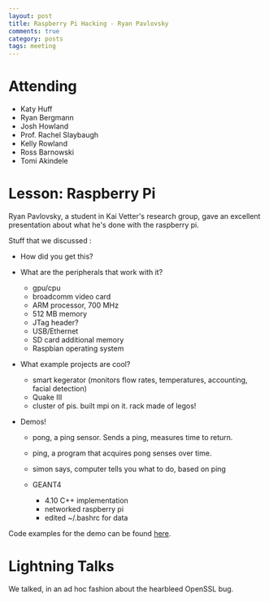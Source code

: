 ```yaml
---
layout: post
title: Raspberry Pi Hacking - Ryan Pavlovsky
comments: true
category: posts
tags: meeting
---
```




# Attending

- Katy Huff
- Ryan Bergmann
- Josh Howland
- Prof. Rachel Slaybaugh
- Kelly Rowland
- Ross Barnowski
- Tomi Akindele

# Lesson: Raspberry Pi

Ryan Pavlovsky, a student in Kai Vetter's research group, gave an excellent 
presentation about what he's done with the raspberry pi. 

Stuff that we discussed : 

- How did you get this?
- What are the peripherals that work with it?

  - gpu/cpu
  - broadcomm video card
  - ARM processor, 700 MHz
  - 512 MB memory
  - JTag header?
  - USB/Ethernet
  - SD card additional memory
  - Raspbian operating system

- What example projects are cool?

  - smart kegerator (monitors flow rates, temperatures, accounting, facial 
    detection)
  - Quake III 
  - cluster of pis. built mpi on it. rack made of legos!

- Demos!

  - pong, a ping sensor. Sends a ping, measures time to return.
  - ping, a program that acquires pong senses over time.
  - simon says, computer tells you what to do, based on ping
  - GEANT4 

    - 4.10 C++ implementation
    - networked raspberry pi
    - edited ~/.bashrc for data

Code examples for the demo can be found [here][code].

# Lightning Talks 

We talked, in an ad hoc fashion about the hearbleed OpenSSL bug. 


[code]: https://github.com/thehackerwithin/berkeley/tree/master/rasppi "Code Examples" 
